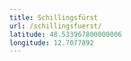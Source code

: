 ```yaml
---
title: Schillingsfürst
url: /schillingsfuerst/
latitude: 48.533967800000006
longitude: 12.7077892
---
```

